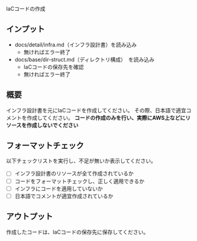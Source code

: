 IaCコードの作成

## インプット
- docs/detail/infra.md（インフラ設計書）を読み込み
    - 無ければエラー終了
- docs/base/dir-struct.md（ディレクトリ構成）　を読み込み
    - IaCコードの保存先を確認
    - 無ければエラー終了

## 概要
インフラ設計書を元にIaCコードを作成してください。
その際、日本語で適宜コメントを作成してください。
**コードの作成のみを行い、実際にAWS上などにリソースを作成しないでください**

## フォーマットチェック
以下チェックリストを実行し、不足が無いか表示してください。
- [ ] インフラ設計書のリソースが全て作成されているか
- [ ] コードをフォーマットチェックし、正しく適用できるか
- [ ] インフラにコードを適用していないか
- [ ] 日本語でコメントが適宜作成されているか

## アウトプット
作成したコードは、IaCコードの保存先に保存してください。


